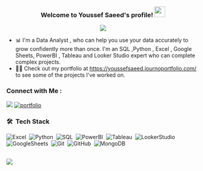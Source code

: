 
<h3 align="center">
  Welcome to Youssef Saeed's profile!
  <img src="https://media.giphy.com/media/hvRJCLFzcasrR4ia7z/giphy.gif" width="28">
</h3>

<!-- Typing SVG by DenverCoder1 - https://github.com/DenverCoder1/readme-typing-svg -->
<p align="center">
  <a href="https://github.com/DenverCoder1/readme-typing-svg"><img src="https://readme-typing-svg.herokuapp.com/?lines=Data%20Analyst;Always%20learning%20new%20things&font=Fira%20Code&center=true&width=440&height=45&color=f75c7e&vCenter=true&size=22"></a>
</p> 

- 📊 I'm a Data Analyst , who can help you use your data accurately to grow confidently more than once. I'm an SQL ,Python , Excel , Google Sheets, PowerBI , Tableau and Looker Studio expert who can complete complex projects.
- 👨‍💻 Check out my portfolio at https://youssefsaeed.journoportfolio.com/ to see some of the projects I've worked on.


### Connect with Me :

<a href="https://linkedin.com/in/youssef-saeed1/" target="_blank"><img src="https://img.shields.io/badge/-Youssef%20Saeed-0077B5?style=for-the-badge&logo=Linkedin&logoColor=white"/></a>
 [![portfolio](https://img.shields.io/badge/my_portfolio-000?style=for-the-badge&logo=ko-fi&logoColor=white)](([]))
 
### 🛠 &nbsp;Tech Stack
![Excel](https://img.shields.io/badge/-Excel-05122A?style=flat&logo=Excel)&nbsp;
![Python](https://img.shields.io/badge/-Python%20-05122A?style=flat&logo=python)&nbsp;
![SQL](https://img.shields.io/badge/-SQL%20-05122A?style=flat&logo=SQL)&nbsp;
![PowerBI](https://img.shields.io/badge/-PowerBI%20-05122A?style=flat&logo=PowerBI)&nbsp;
![Tableau](https://img.shields.io/badge/-Tableau%20-05122A?style=flat&logo=Tableau)&nbsp;
![LookerStudio](https://img.shields.io/badge/-Looker%20-05122A?style=flat&logo=Looker)&nbsp;
![GoogleSheets](https://img.shields.io/badge/-GoogleSheets%20-05122A?style=flat&logo=GoogleSheets)&nbsp;
![Git](https://img.shields.io/badge/-Git-05122A?style=flat&logo=git)&nbsp;
![GitHub](https://img.shields.io/badge/-GitHub-05122A?style=flat&logo=github)&nbsp;
![MongoDB](https://img.shields.io/badge/-MongoDB-05122A?style=flat&logo=MongoDB)&nbsp;


<br>
<a href="https://komarev.com/ghpvc/?username=yousefdergham&style=for-the-badge">
    <img src="https://komarev.com/ghpvc/?username=YoussefSaeed&style=for-the-badge">
</a>
